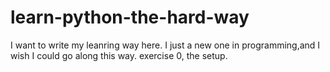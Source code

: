 # learn-python-the-hard-way
I want to write my leanring way here.
I just a new one in programming,and I wish I could go along this way.
exercise 0, the setup.
